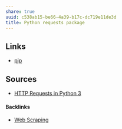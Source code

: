 ```yaml
---
share: true
uuid: c538ab15-be66-4a39-b17c-dc719e11de3d
title: Python requests package
---
```

## Links

* [pip](../281aeb90-8a3a-4a12-ac70-4f0f56efa762)

## Sources

* [HTTP Requests in Python 3](https://www.twilio.com/blog/2016/12/http-requests-in-python-3.html)

#### Backlinks

* [Web Scraping](/a4d5154b-6474-4bb6-8a82-ed04bfc722ab)